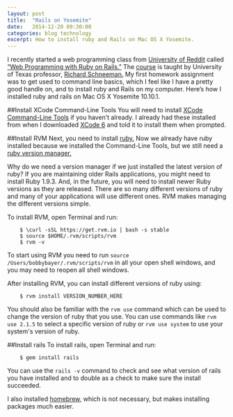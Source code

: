```yaml
---
layout: post
title:  "Rails on Yosemite"
date:   2014-12-20 09:30:00
categories: blog technology
excerpt: How to install ruby and Rails on Mac OS X Yosemite.
---
```


I recently started a web programming class from [University of Reddit](http://universityofreddit.com) called [“Web Programming with Ruby on Rails.”](http://universityofreddit.com/class/40250/web-programming-with-ruby-on-rails) The [course](http://www.schneems.com/ut-rails/) is taught by University of Texas professor, [Richard Schneeman.](http://www.schneems.com) My first homework assignment was to get used to command line basics, which I feel like I have a pretty good handle on,  and to install ruby and Rails on my computer. Here’s how I installed ruby and rails on Mac OS X Yosemite 10.10.1.

##Install XCode Command-Line Tools
You will need to install [XCode Command-Line Tools](https://developer.apple.com/downloads/index.action) if you haven’t already. I already had these installed from when I downloaded [XCode 6](https://developer.apple.com/xcode/downloads/) and told it to install them when prompted.


##Install RVM 
Next, you need to install [ruby.](https://www.ruby-lang.org/en/) Now we already have ruby installed because we installed the Command-Line Tools, but we still need a [ruby version manager.](https://rvm.io) 

Why do we need a version manager if we just installed the latest version of ruby? If you are maintaining older Rails applications, you might need to install Ruby 1.9.3. And, in the future, you will need to install newer Ruby versions as they are released. There are so many different versions of ruby and many of your applications will use different ones. RVM makes managing the different versions simple.  


To install RVM, open Terminal and run: 

		$ \curl -sSL https://get.rvm.io | bash -s stable
		$ source $HOME/.rvm/scripts/rvm  
		$ rvm -v  

To start using RVM you need to run `source /Users/bobbybayer/.rvm/scripts/rvm` in all your open shell windows, and you may need to reopen all shell windows.

After installing RVM, you can install different versions of ruby using:

		$ rvm install VERSION_NUMBER_HERE

You should also be familiar with the `rvm use` command which can be used to change the version of ruby that you use. You can use commands like `rvm use 2.1.5` to select a specific version of ruby or `rvm use system` to use your system's version of ruby. 

##Install rails
To install rails, open Terminal and run: 

		$ gem install rails

You can use the `rails -v` command to check and see what version of rails you have installed and to double as a check to make sure the install succeeded.


I also installed [homebrew](http://brew.sh), which is not necessary, but makes installing packages much easier.
